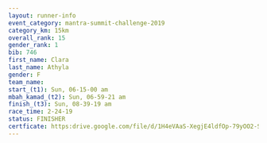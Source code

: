 ```yaml
---
layout: runner-info 
event_category: mantra-summit-challenge-2019 
category_km: 15km 
overall_rank: 15
gender_rank: 1
bib: 746
first_name: Clara
last_name: Athyla
gender: F
team_name: 
start_(t1): Sun, 06-15-00 am
mbah_kamad_(t2): Sun, 06-59-21 am
finish_(t3): Sun, 08-39-19 am
race_time: 2-24-19
status: FINISHER
certficate: https:drive.google.com/file/d/1H4eVAaS-XegjE4ldfOp-79yOO2-S7eCF/view?usp=sharing
---
```

